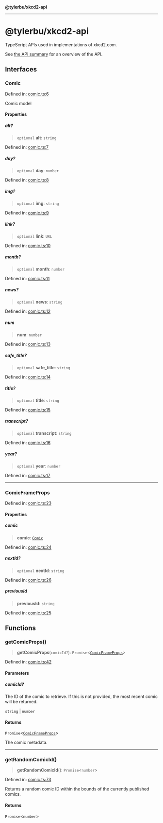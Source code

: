 **@tylerbu/xkcd2-api**

***

# @tylerbu/xkcd2-api

TypeScript APIs used in implementations of xkcd2.com.

See [the API summary](https://github.com/tylerbutler/tools-monorepo/blob/main/packages/xkcd2-api/docs/README.md) for
an overview of the API.

## Interfaces

### Comic

Defined in: [comic.ts:6](https://github.com/tylerbutler/tools-monorepo/blob/main/packages/xkcd2-api/src/comic.ts#L6)

Comic model

#### Properties

##### alt?

> `optional` **alt**: `string`

Defined in: [comic.ts:7](https://github.com/tylerbutler/tools-monorepo/blob/main/packages/xkcd2-api/src/comic.ts#L7)

##### day?

> `optional` **day**: `number`

Defined in: [comic.ts:8](https://github.com/tylerbutler/tools-monorepo/blob/main/packages/xkcd2-api/src/comic.ts#L8)

##### img?

> `optional` **img**: `string`

Defined in: [comic.ts:9](https://github.com/tylerbutler/tools-monorepo/blob/main/packages/xkcd2-api/src/comic.ts#L9)

##### link?

> `optional` **link**: `URL`

Defined in: [comic.ts:10](https://github.com/tylerbutler/tools-monorepo/blob/main/packages/xkcd2-api/src/comic.ts#L10)

##### month?

> `optional` **month**: `number`

Defined in: [comic.ts:11](https://github.com/tylerbutler/tools-monorepo/blob/main/packages/xkcd2-api/src/comic.ts#L11)

##### news?

> `optional` **news**: `string`

Defined in: [comic.ts:12](https://github.com/tylerbutler/tools-monorepo/blob/main/packages/xkcd2-api/src/comic.ts#L12)

##### num

> **num**: `number`

Defined in: [comic.ts:13](https://github.com/tylerbutler/tools-monorepo/blob/main/packages/xkcd2-api/src/comic.ts#L13)

##### safe\_title?

> `optional` **safe\_title**: `string`

Defined in: [comic.ts:14](https://github.com/tylerbutler/tools-monorepo/blob/main/packages/xkcd2-api/src/comic.ts#L14)

##### title?

> `optional` **title**: `string`

Defined in: [comic.ts:15](https://github.com/tylerbutler/tools-monorepo/blob/main/packages/xkcd2-api/src/comic.ts#L15)

##### transcript?

> `optional` **transcript**: `string`

Defined in: [comic.ts:16](https://github.com/tylerbutler/tools-monorepo/blob/main/packages/xkcd2-api/src/comic.ts#L16)

##### year?

> `optional` **year**: `number`

Defined in: [comic.ts:17](https://github.com/tylerbutler/tools-monorepo/blob/main/packages/xkcd2-api/src/comic.ts#L17)

***

### ComicFrameProps

Defined in: [comic.ts:23](https://github.com/tylerbutler/tools-monorepo/blob/main/packages/xkcd2-api/src/comic.ts#L23)

#### Properties

##### comic

> **comic**: [`Comic`](#comic)

Defined in: [comic.ts:24](https://github.com/tylerbutler/tools-monorepo/blob/main/packages/xkcd2-api/src/comic.ts#L24)

##### nextId?

> `optional` **nextId**: `string`

Defined in: [comic.ts:26](https://github.com/tylerbutler/tools-monorepo/blob/main/packages/xkcd2-api/src/comic.ts#L26)

##### previousId

> **previousId**: `string`

Defined in: [comic.ts:25](https://github.com/tylerbutler/tools-monorepo/blob/main/packages/xkcd2-api/src/comic.ts#L25)

## Functions

### getComicProps()

> **getComicProps**(`comicId?`): `Promise`\<[`ComicFrameProps`](#comicframeprops)\>

Defined in: [comic.ts:42](https://github.com/tylerbutler/tools-monorepo/blob/main/packages/xkcd2-api/src/comic.ts#L42)

#### Parameters

##### comicId?

The ID of the comic to retrieve. If this is not provided, the most recent comic will be returned.

`string` | `number`

#### Returns

`Promise`\<[`ComicFrameProps`](#comicframeprops)\>

The comic metadata.

***

### getRandomComicId()

> **getRandomComicId**(): `Promise`\<`number`\>

Defined in: [comic.ts:73](https://github.com/tylerbutler/tools-monorepo/blob/main/packages/xkcd2-api/src/comic.ts#L73)

Returns a random comic ID within the bounds of the currently published comics.

#### Returns

`Promise`\<`number`\>
